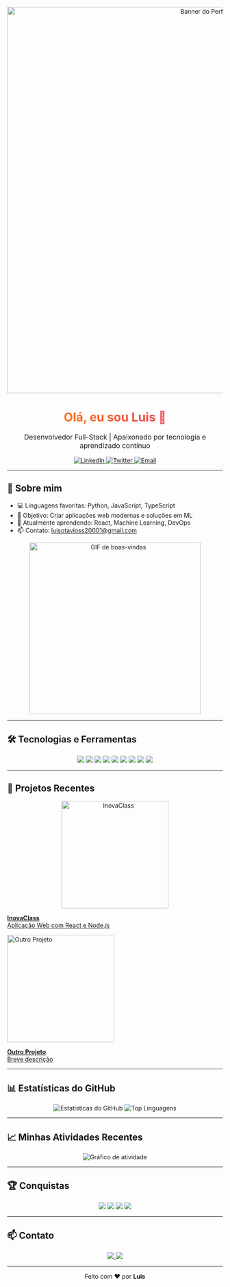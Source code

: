<p align="center">
  <img src="https://raw.githubusercontent.com/LuisSarache/LuisSarache/main/assets/banner.png" alt="Banner do Perfil" width="900"/>
</p>

<h1 align="center" style="background: linear-gradient(90deg, #ff8a00, #e52e71); -webkit-background-clip: text; color: transparent;">
  Olá, eu sou Luis 👋
</h1>
<p align="center" style="font-size:16px;">Desenvolvedor Full-Stack | Apaixonado por tecnologia e aprendizado contínuo</p>

<p align="center">
  <a href="https://linkedin.com/in/seuusuario">
    <img src="https://img.shields.io/badge/LinkedIn-blue?style=for-the-badge&logo=linkedin&logoColor=white" alt="LinkedIn"/>
  </a>
  <a href="https://twitter.com/seuusuario">
    <img src="https://img.shields.io/badge/Twitter-1DA1F2?style=for-the-badge&logo=twitter&logoColor=white" alt="Twitter"/>
  </a>
  <a href="mailto:luisotavioss20001@gmail.com">
    <img src="https://img.shields.io/badge/Email-D14836?style=for-the-badge&logo=gmail&logoColor=white" alt="Email"/>
  </a>
</p>

---

## 🌱 Sobre mim
- 💻 Linguagens favoritas: Python, JavaScript, TypeScript  
- 🎯 Objetivo: Criar aplicações web modernas e soluções em ML  
- 🌱 Atualmente aprendendo: React, Machine Learning, DevOps  
- 📫 Contato: luisotavioss20001@gmail.com  

<p align="center">
  <img src="https://media.giphy.com/media/3oEjI6SIIHBdRxXI40/giphy.gif" alt="GIF de boas-vindas" width="400"/>
</p>

---

## 🛠 Tecnologias e Ferramentas
<p align="center">
  <img src="https://img.shields.io/badge/Python-3776AB?style=for-the-badge&logo=python&logoColor=white"/>
  <img src="https://img.shields.io/badge/JavaScript-F7DF1E?style=for-the-badge&logo=javascript&logoColor=black"/>
  <img src="https://img.shields.io/badge/TypeScript-3178C6?style=for-the-badge&logo=typescript&logoColor=white"/>
  <img src="https://img.shields.io/badge/React-61DAFB?style=for-the-badge&logo=react&logoColor=black"/>
  <img src="https://img.shields.io/badge/Node.js-339933?style=for-the-badge&logo=node.js&logoColor=white"/>
  <img src="https://img.shields.io/badge/Express-000000?style=for-the-badge&logo=express&logoColor=white"/>
  <img src="https://img.shields.io/badge/SQL-4479A1?style=for-the-badge&logo=mysql&logoColor=white"/>
  <img src="https://img.shields.io/badge/Git-F05032?style=for-the-badge&logo=git&logoColor=white"/>
  <img src="https://img.shields.io/badge/Docker-2496ED?style=for-the-badge&logo=docker&logoColor=white"/>
</p>

---

## 🚀 Projetos Recentes
<p align="center">
  <a href="https://github.com/LuisSarache/InovaClass-frontEnd" title="InovaClass: Aplicação Web com React e Node.js">
    <img src="https://media.giphy.com/media/l0HlBO7eyXzSZkJri/giphy.gif" alt="InovaClass" width="250"/>
    <p><b>InovaClass</b><br/>Aplicação Web com React e Node.js</p>
  </a>

  <!-- Exemplo de outro projeto -->
  <a href="https://github.com/LuisSarache/OutroProjeto" title="Outro Projeto: Breve descrição">
    <img src="https://media.giphy.com/media/xT9IgzoKnwFNmISR8I/giphy.gif" alt="Outro Projeto" width="250"/>
    <p><b>Outro Projeto</b><br/>Breve descrição</p>
  </a>
</p>

---

## 📊 Estatísticas do GitHub
<p align="center">
  <img src="https://github-readme-stats.vercel.app/api?username=LuisSarache&show_icons=true&theme=radical" alt="Estatísticas do GitHub" />
  <img src="https://github-readme-stats.vercel.app/api/top-langs/?username=LuisSarache&layout=compact&theme=radical" alt="Top Linguagens" />
</p>

---

## 📈 Minhas Atividades Recentes
<p align="center">
  <img src="https://github-readme-activity-graph.vercel.app/graph?username=LuisSarache&theme=react-dark&area=true" alt="Gráfico de atividade" />
</p>

---

## 🏆 Conquistas
<p align="center">
  <img src="https://img.shields.io/badge/GitHub-Achiever-brightgreen?style=for-the-badge&logo=github"/>
  <img src="https://img.shields.io/badge/100+Commits-Completed-blue?style=for-the-badge&logo=github"/>
  <img src="https://img.shields.io/badge/Portfolio-Built-red?style=for-the-badge&logo=react"/>
  <img src="https://img.shields.io/badge/MachineLearning-Learning-orange?style=for-the-badge&logo=tensorflow"/>
</p>

---

## 📫 Contato
<p align="center">
  <a href="https://linkedin.com/in/seuusuario">
    <img src="https://img.shields.io/badge/LinkedIn-LinkedIn-blue?style=for-the-badge&logo=linkedin&logoColor=white"/>
  </a>
  <a href="mailto:luisotavioss20001@gmail.com">
    <img src="https://img.shields.io/badge/Email-Email-D14836?style=for-the-badge&logo=gmail&logoColor=white"/>
  </a>
</p>

---

<p align="center">
  Feito com ❤️ por <b>Luis</b>
</p>
